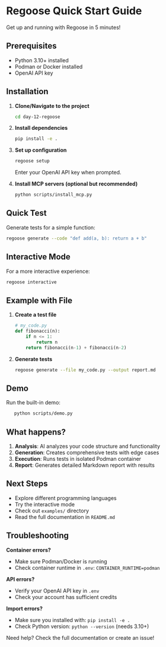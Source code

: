# Regoose Quick Start Guide

Get up and running with Regoose in 5 minutes!

## Prerequisites

- Python 3.10+ installed
- Podman or Docker installed
- OpenAI API key

## Installation

1. **Clone/Navigate to the project**
   ```bash
   cd day-12-regoose
   ```

2. **Install dependencies**
   ```bash
   pip install -e .
   ```

3. **Set up configuration**
   ```bash
   regoose setup
   ```
   Enter your OpenAI API key when prompted.

4. **Install MCP servers (optional but recommended)**
   ```bash
   python scripts/install_mcp.py
   ```

## Quick Test

Generate tests for a simple function:

```bash
regoose generate --code "def add(a, b): return a + b"
```

## Interactive Mode

For a more interactive experience:

```bash
regoose interactive
```

## Example with File

1. **Create a test file**
   ```python
   # my_code.py
   def fibonacci(n):
       if n <= 1:
           return n
       return fibonacci(n-1) + fibonacci(n-2)
   ```

2. **Generate tests**
   ```bash
   regoose generate --file my_code.py --output report.md
   ```

## Demo

Run the built-in demo:

```bash
   python scripts/demo.py
```

## What happens?

1. **Analysis**: AI analyzes your code structure and functionality
2. **Generation**: Creates comprehensive tests with edge cases
3. **Execution**: Runs tests in isolated Podman container
4. **Report**: Generates detailed Markdown report with results

## Next Steps

- Explore different programming languages
- Try the interactive mode
- Check out `examples/` directory
- Read the full documentation in `README.md`

## Troubleshooting

**Container errors?**
- Make sure Podman/Docker is running
- Check container runtime in `.env`: `CONTAINER_RUNTIME=podman`

**API errors?**
- Verify your OpenAI API key in `.env`
- Check your account has sufficient credits

**Import errors?**
- Make sure you installed with: `pip install -e .`
- Check Python version: `python --version` (needs 3.10+)

Need help? Check the full documentation or create an issue!

